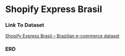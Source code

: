 # Shopify Express Brasil
### Link To Dataset
[Shopify Express Brasil – Brazilian e-commerce dataset](https://www.kaggle.com/datasets/olistbr/brazilian-ecommerce)
### ERD